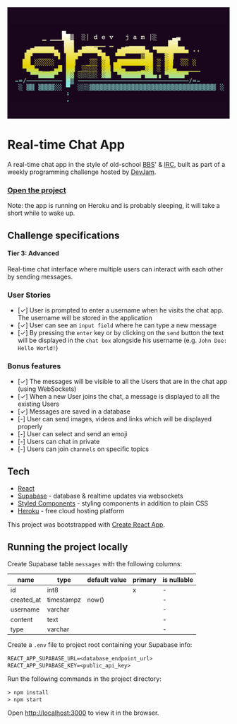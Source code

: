 <img src="https://github.com/peippo/dev-jam-chat/blob/1c626cf5e4efe6e16814af2046f8d7431f675318/public/share.png" alt="Banner image">

# Real-time Chat App

A real-time chat app in the style of old-school [BBS](https://en.wikipedia.org/wiki/Bulletin_board_system)' & [IRC](https://en.wikipedia.org/wiki/Internet_Relay_Chat), built as part of a weekly programming challenge hosted by [DevJam](https://devjam.vercel.app/).

### <a href="https://dev-jam-chat.herokuapp.com/">Open the project</a>

Note: the app is running on Heroku and is probably sleeping, it will take a short while to wake up.

## Challenge specifications

#### Tier 3: Advanced

Real-time chat interface where multiple users can interact with each other by sending messages.

### User Stories

-  [✓] User is prompted to enter a username when he visits the chat app. The username will be stored in the application
-  [✓] User can see an `input field` where he can type a new message
-  [✓] By pressing the `enter` key or by clicking on the `send` button the text will be displayed in the `chat box` alongside his username (e.g. `John Doe: Hello World!`)

### Bonus features

-  [✓] The messages will be visible to all the Users that are in the chat app (using WebSockets)
-  [✓] When a new User joins the chat, a message is displayed to all the existing Users
-  [✓] Messages are saved in a database
-  [-] User can send images, videos and links which will be displayed properly
-  [-] User can select and send an emoji
-  [-] Users can chat in private
-  [-] Users can join `channels` on specific topics

## Tech

-  [React](https://reactjs.org/)
-  [Supabase](https://supabase.com/) - database & realtime updates via websockets
-  [Styled Components](https://styled-components.com/) - styling components in addition to plain CSS
-  [Heroku](https://www.heroku.com) - free cloud hosting platform

This project was bootstrapped with [Create React App](https://github.com/facebook/create-react-app).

## Running the project locally

Create Supabase table `messages` with the following columns:

| name       | type       | default value | primary | is nullable |
| ---------- | ---------- | ------------- | ------- | ----------- |
| id         | int8       |               | x       | -           |
| created_at | timestampz | now()         |         | -           |
| username   | varchar    |               |         | -           |
| content    | text       |               |         | -           |
| type       | varchar    |               |         | -           |

Create a `.env` file to project root containing your Supabase info:

```
REACT_APP_SUPABASE_URL=<database_endpoint_url>
REACT_APP_SUPABASE_KEY=<public_api_key>
```

Run the following commands in the project directory:

```
> npm install
> npm start
```

Open [http://localhost:3000](http://localhost:3000) to view it in the browser.
